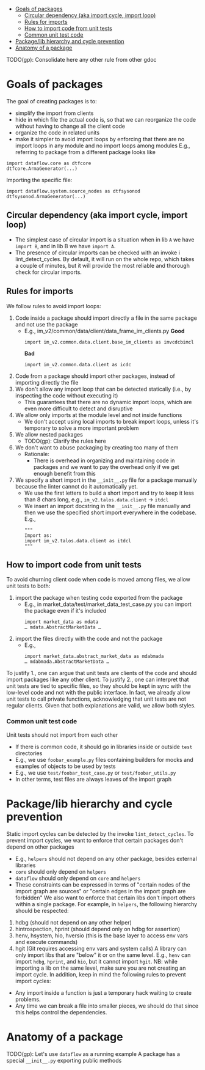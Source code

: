 <!-- toc -->

- [Goals of packages](#goals-of-packages)
  - [Circular dependency (aka import cycle, import loop)](#circular-dependency-aka-import-cycle-import-loop)
  - [Rules for imports](#rules-for-imports)
  - [How to import code from unit tests](#how-to-import-code-from-unit-tests)
  - [Common unit test code](#common-unit-test-code)
- [Package/lib hierarchy and cycle prevention](#packagelib-hierarchy-and-cycle-prevention)
- [Anatomy of a package](#anatomy-of-a-package)

<!-- tocstop -->

TODO(gp): Consolidate here any other rule from other gdoc

# Goals of packages

The goal of creating packages is to:
- simplify the import from clients
- hide in which file the actual code is, so that we can reorganize the code without having to change all the client code
- organize the code in related units
- make it simpler to avoid import loops by enforcing that there are no import loops in any module and no import loops among modules
E.g., referring to package from a different package looks like
```
import dataflow.core as dtfcore
dtfcore.ArmaGenerator(...)
```
Importing the specific file:
```
import dataflow.system.source_nodes as dtfsysonod
dtfsysonod.ArmaGenerator(...)
```

## Circular dependency (aka import cycle, import loop)

- The simplest case of circular import is a situation when in lib `A` we have `import B`, and in lib B we have `import A`.
- The presence of circular imports can be checked with an invoke i lint_detect_cycles. By default, it will run on the whole repo, which takes a couple of minutes, but it will provide the most reliable and thorough check for circular imports.

## Rules for imports

We follow rules to avoid import loops:
1. Code inside a package should import directly a file in the same package and not use the package
   - E.g., im_v2/common/data/client/data_frame_im_clients.py
     **Good**
     ```
     import im_v2.common.data.client.base_im_clients as imvcdcbimcl
     ```
     **Bad**
     ```
     import im_v2.common.data.client as icdc
     ```
2. Code from a package should import other packages, instead of importing directly the file
3. We don't allow any import loop that can be detected statically (i.e., by inspecting the code without executing it)
   - This guarantees that there are no dynamic import loops, which are even more difficult to detect and disruptive
4. We allow only imports at the module level and not inside functions
   - We don't accept using local imports to break import loops, unless it's temporary to solve a more important problem
5. We allow nested packages
   - TODO(gp): Clarify the rules here
6. We don't want to abuse packaging by creating too many of them
   - Rationale:
     - There is overhead in organizing and maintaining code in packages and we want to pay the overhead only if we get enough benefit from this
7. We specify a short import in the `__init__.py` file for a package manually because the linter cannot do it automatically yet.
   - We use the first letters to build a short import and try to keep it less than 8 chars long, e.g., `im_v2.talos.data.client` -> `itdcl`
   - We insert an import docstring in the `__init__.py` file manually and then we use the specified short import everywhere in the codebase. E.g.,
     ```
     """
     Import as:
     import im_v2.talos.data.client as itdcl
     """
     ```

## How to import code from unit tests

To avoid churning client code when code is moved among files, we allow unit tests to both:

1. import the package when testing code exported from the package
   - E.g., in market_data/test/market_data_test_case.py you can import the package even if it's included
     ```
     import market_data as mdata
     … mdata.AbstractMarketData …
     ```
2. import the files directly with the code and not the package
   - E.g.,
     ```
     import market_data.abstract_market_data as mdabmada
     … mdabmada.AbstractMarketData …
     ```
To justify 1., one can argue that unit tests are clients of the code and should import packages like any other client.
To justify 2., one can interpret that unit tests are tied to specific files, so they should be kept in sync with the low-level code and not with the public interface. In fact, we already allow unit tests to call private functions, acknowledging that unit tests are not regular clients.
Given that both explanations are valid, we allow both styles.

### Common unit test code

Unit tests should not import from each other
- If there is common code, it should go in libraries inside or outside `test` directories
- E.g., we use `foobar_example.py` files containing builders for mocks and examples of objects to be used by tests
- E.g., we use `test/foobar_test_case.py` or `test/foobar_utils.py`
- In other terms, test files are always leaves of the import graph

# Package/lib hierarchy and cycle prevention

Static import cycles can be detected by the invoke `lint_detect_cycles`.
To prevent import cycles, we want to enforce that certain packages don't depend on other packages
- E.g., `helpers` should not depend on any other package, besides external libraries
- `core` should only depend on `helpers`
- `dataflow` should only depend on `core` and `helpers`
- These constraints can be expressed in terms of "certain nodes of the import graph are sources" or "certain edges in the import graph are forbidden"
We also want to enforce that certain libs don't import others within a single package. For example, in `helpers`, the following hierarchy should be respected:
1. hdbg (should not depend on any other helper)
2. hintrospection, hprint (should depend only on hdbg for assertion)
3. henv, hsystem, hio, hversio (this is the base layer to access env vars and execute commands)
4. hgit (Git requires accessing env vars and system calls)
A library can only import libs that are "below" it or on the same level. E.g., `henv` can import `hdbg`, `hprint`, and `hio`, but it cannot import `hgit`. NB: while importing a lib on the same level, make sure you are not creating an import cycle.
In addition, keep in mind the following rules to prevent import cycles:
- Any import inside a function is just a temporary hack waiting to create problems.
- Any time we can break a file into smaller pieces, we should do that since this helps control the dependencies.

# Anatomy of a package
TODO(gp): Let's use `dataflow` as a running example
A package has a special `__init__.py` exporting public methods
